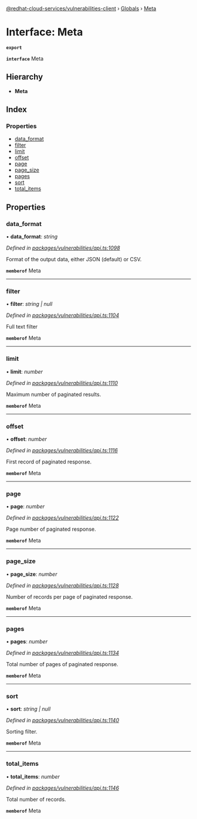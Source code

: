 [@redhat-cloud-services/vulnerabilities-client](../README.md) › [Globals](../globals.md) › [Meta](meta.md)

# Interface: Meta

**`export`** 

**`interface`** Meta

## Hierarchy

* **Meta**

## Index

### Properties

* [data_format](meta.md#data_format)
* [filter](meta.md#filter)
* [limit](meta.md#limit)
* [offset](meta.md#offset)
* [page](meta.md#page)
* [page_size](meta.md#page_size)
* [pages](meta.md#pages)
* [sort](meta.md#sort)
* [total_items](meta.md#total_items)

## Properties

###  data_format

• **data_format**: *string*

*Defined in [packages/vulnerabilities/api.ts:1098](https://github.com/RedHatInsights/javascript-clients/blob/master/packages/vulnerabilities/api.ts#L1098)*

Format of the output data, either JSON (default) or CSV.

**`memberof`** Meta

___

###  filter

• **filter**: *string | null*

*Defined in [packages/vulnerabilities/api.ts:1104](https://github.com/RedHatInsights/javascript-clients/blob/master/packages/vulnerabilities/api.ts#L1104)*

Full text filter

**`memberof`** Meta

___

###  limit

• **limit**: *number*

*Defined in [packages/vulnerabilities/api.ts:1110](https://github.com/RedHatInsights/javascript-clients/blob/master/packages/vulnerabilities/api.ts#L1110)*

Maximum number of paginated results.

**`memberof`** Meta

___

###  offset

• **offset**: *number*

*Defined in [packages/vulnerabilities/api.ts:1116](https://github.com/RedHatInsights/javascript-clients/blob/master/packages/vulnerabilities/api.ts#L1116)*

First record of paginated response.

**`memberof`** Meta

___

###  page

• **page**: *number*

*Defined in [packages/vulnerabilities/api.ts:1122](https://github.com/RedHatInsights/javascript-clients/blob/master/packages/vulnerabilities/api.ts#L1122)*

Page number of paginated response.

**`memberof`** Meta

___

###  page_size

• **page_size**: *number*

*Defined in [packages/vulnerabilities/api.ts:1128](https://github.com/RedHatInsights/javascript-clients/blob/master/packages/vulnerabilities/api.ts#L1128)*

Number of records per page of paginated response.

**`memberof`** Meta

___

###  pages

• **pages**: *number*

*Defined in [packages/vulnerabilities/api.ts:1134](https://github.com/RedHatInsights/javascript-clients/blob/master/packages/vulnerabilities/api.ts#L1134)*

Total number of pages of paginated response.

**`memberof`** Meta

___

###  sort

• **sort**: *string | null*

*Defined in [packages/vulnerabilities/api.ts:1140](https://github.com/RedHatInsights/javascript-clients/blob/master/packages/vulnerabilities/api.ts#L1140)*

Sorting filter.

**`memberof`** Meta

___

###  total_items

• **total_items**: *number*

*Defined in [packages/vulnerabilities/api.ts:1146](https://github.com/RedHatInsights/javascript-clients/blob/master/packages/vulnerabilities/api.ts#L1146)*

Total number of records.

**`memberof`** Meta
